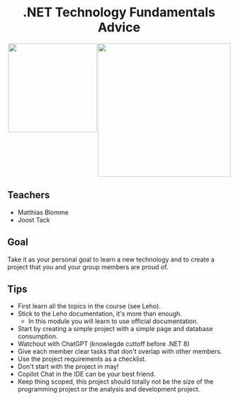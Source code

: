 <div style="display: flex; justify-content: center;">
    <h1 style="text-align: center;">.NET Technology Fundamentals Advice</h1>
</div>

<div style="display: flex; justify-content: center;">
    <div style="flex: 1; text-align: center;">
        <img src="https://upload.wikimedia.org/wikipedia/commons/thumb/7/7d/Microsoft_.NET_logo.svg/1200px-Microsoft_.NET_logo.svg.png" width="200">
    </div>
    <div style="flex: 1; text-align: center;">
        <img src="https://th.bing.com/th/id/R.86e79e09deb9bd1fec8853c01c0b82e9?rik=shU9cZ9ruw6LiQ&riu=http%3a%2f%2fwww.logoeps.com%2fwp-content%2fuploads%2f2013%2f04%2fmagic-the-gathering-vector-logo.png&ehk=%2fl0iXSL6FA2yJjBc%2bH1L0ySw4W14A2e6gSsXDmMYPxs%3d&risl=&pid=ImgRaw&r=0" width="300">
    </div>
</div>

## Teachers
- Matthias Blomme
- Joost Tack

## Goal
Take it as your personal goal to learn a new technology and to create a project that you and your group members are proud of.

## Tips
- First learn all the topics in the course (see Leho).
- Stick to the Leho documentation, it's more than enough.
  - In this module you will learn to use official documentation.
- Start by creating a simple project with a simple page and database consumption.
- Watchout with ChatGPT (knowlegde cuttoff before .NET 8)
- Give each member clear tasks that don't overlap with other members.
- Use the project requirements as a checklist.
- Don't start with the project in may!
- Copilot Chat in the IDE can be your best friend.
- Keep thing scoped, this project should totally not be the size of the programming project or the analysis and development project.


